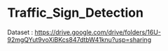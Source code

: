# Traffic_Sign_Detection


Dataset : https://drive.google.com/drive/folders/16U-92mgQYut9voXiBKcs847dtbW41knu?usp=sharing
